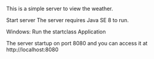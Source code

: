 This is a simple server to view the weather.

Start server
The server requires Java SE 8 to run.

Windows:
 Run the startclass
   Application


The server startup on port 8080 and you can access it at 
http://localhost:8080




